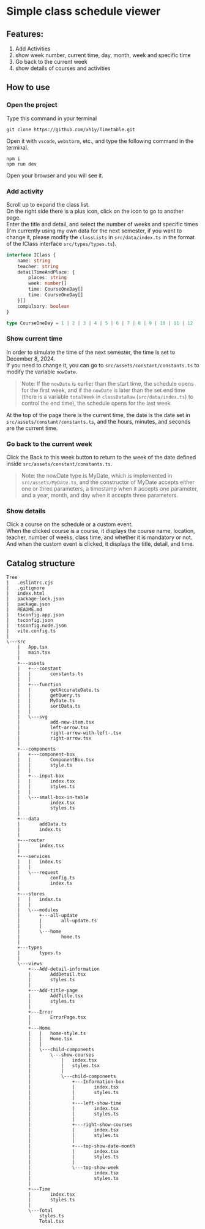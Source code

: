 # Simple class schedule viewer
## Features:
1. Add Activities
2. show week number, current time, day, month, week and specific time
3. Go back to the current week
4. show details of courses and activities
## How to use
### Open the project
Type this command in your terminal
```shell
git clone https://github.com/xh1y/Timetable.git
```
Open it with ``vscode``, ``webstorm``, etc., and type the following command in the terminal.
```shell
npm i
npm run dev
```
Open your browser and you will see it.
### Add activity
Scroll up to expand the class list.  
On the right side there is a plus icon, click on the icon to go to another page.  
Enter the title and detail, and select the number of weeks and specific times  
(I'm currently using my own data for the next semester, if you want to change it, please modify the ``classLists`` in ``src/data/index.ts`` in the format of the IClass interface ``src/types/types.ts``).
```ts
interface IClass {
    name: string
    teacher: string
    detailTimeAndPlace: {
        places: string
        week: number[]
        time: CourseOneDay[]
        time: CourseOneDay[]
    }[]
    compulsory: boolean
}

type CourseOneDay = 1 | 2 | 3 | 4 | 5 | 6 | 7 | 8 | 9 | 10 | 11 | 12
```

### Show current time
In order to simulate the time of the next semester, the time is set to December 8, 2024.  
If you need to change it, you can go to ``src/assets/constant/constants.ts`` to modify the variable ``nowDate``.  
> Note: If the ``nowDate`` is earlier than the start time, the schedule opens for the first week, and if the ``nowDate`` is later than the set end time (there is a variable ``totalWeek`` in ``classDataRaw`` (``src/data/index.ts``) to control the end time), the schedule opens for the last week.

At the top of the page there is the current time, the date is the date set in ``src/assets/constant/constants.ts``, and the hours, minutes, and seconds are the current time.
### Go back to the current week
Click the Back to this week button to return to the week of the date defined inside ``src/assets/constant/constants.ts``.
> Note: the nowDate type is MyDate, which is implemented in ``src/assets/MyDate.ts``, and the constructor of MyDate accepts either one or three parameters, a timestamp when it accepts one parameter, and a year, month, and day when it accepts three parameters.
### Show details
Click a course on the schedule or a custom event.  
When the clicked course is a course, it displays the course name, location, teacher, number of weeks, class time, and whether it is mandatory or not.  
And when the custom event is clicked, it displays the title, detail, and time.
## Catalog structure
```text
Tree
|   .eslintrc.cjs  
|   .gitignore  
|   index.html  
|   package-lock.json  
|   package.json  
|   README.md  
|   tsconfig.app.json  
|   tsconfig.json  
|   tsconfig.node.json  
|   vite.config.ts  
|       
\---src
    |   App.tsx
    |   main.tsx
    |   
    +---assets
    |   +---constant
    |   |       constants.ts
    |   |       
    |   +---function
    |   |       getAccurateDate.ts
    |   |       getQuery.ts
    |   |       MyDate.ts
    |   |       sortData.ts
    |   |       
    |   \---svg
    |           add-new-item.tsx
    |           left-arrow.tsx
    |           right-arrow-with-left-.tsx
    |           right-arrow.tsx
    |           
    +---components
    |   +---component-box
    |   |       ComponentBox.tsx
    |   |       style.ts
    |   |       
    |   +---input-box
    |   |       index.tsx
    |   |       styles.ts
    |   |       
    |   \---small-box-in-table
    |           index.tsx
    |           styles.ts
    |           
    +---data
    |       addData.ts
    |       index.ts
    |       
    +---router
    |       index.tsx
    |       
    +---services
    |   |   index.ts
    |   |   
    |   \---request
    |           config.ts
    |           index.ts
    |           
    +---stores
    |   |   index.ts
    |   |   
    |   \---modules
    |       +---all-update
    |       |       all-update.ts
    |       |       
    |       \---home
    |               home.ts
    |               
    +---types
    |       types.ts
    |       
    \---views
        +---Add-detail-information
        |       AddDetail.tsx
        |       styles.ts
        |       
        +---Add-title-page
        |       AddTitle.tsx
        |       styles.ts
        |       
        +---Error
        |       ErrorPage.tsx
        |       
        +---Home
        |   |   home-style.ts
        |   |   Home.tsx
        |   |   
        |   \---child-components
        |       \---show-courses
        |           |   index.tsx
        |           |   styles.tsx
        |           |   
        |           \---child-components
        |               +---Information-box
        |               |       index.tsx
        |               |       styles.ts
        |               |       
        |               +---left-show-time
        |               |       index.tsx
        |               |       styles.ts
        |               |       
        |               +---right-show-courses
        |               |       index.tsx
        |               |       styles.ts
        |               |       
        |               +---top-show-date-month
        |               |       index.tsx
        |               |       styles.ts
        |               |       
        |               \---top-show-week
        |                       index.tsx
        |                       styles.ts
        |                       
        +---Time
        |       index.tsx
        |       styles.ts
        |       
        \---Total
            styles.ts
            Total.tsx
```